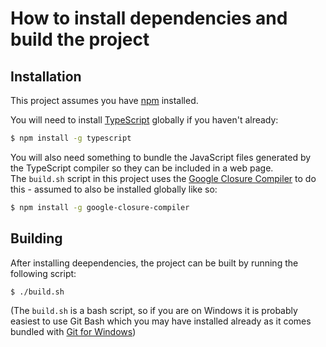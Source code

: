 # How to install dependencies and build the project

## Installation

This project assumes you have [npm](https://www.npmjs.com/get-npm) installed.

You will need to install [TypeScript](https://github.com/Microsoft/TypeScript) globally if you haven't already:

```bash
$ npm install -g typescript
```

You will also need something to bundle the JavaScript files generated by the TypeScript compiler so they can be
included in a web page.\
The `build.sh` script in this project uses the [Google Closure Compiler](https://github.com/google/closure-compiler) to
do this - assumed to also be installed globally like so:

```bash
$ npm install -g google-closure-compiler
```


## Building

After installing deependencies, the project can be built by running the following script:

```bash
$ ./build.sh
```

(The `build.sh` is a bash script, so if you are on Windows it is probably easiest to use Git Bash which you may have
installed already as it comes bundled with [Git for Windows](https://git-scm.com/downloads))
